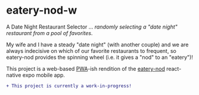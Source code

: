 # eatery-nod-w

A Date Night Restaurant Selector ... _randomly selecting a "date
night" restaurant from a pool of favorites_.

My wife and I have a steady "date night" (with another couple) and we
are always indecisive on which of our favorite restaurants to
frequent, so eatery-nod provides the spinning wheel (i.e. it gives a
"nod" to an "eatery")!

This project is a web-based
[PWA](https://developers.google.com/web/progressive-web-apps/)-ish
rendition of the [eatery-nod](https://github.com/KevinAst/eatery-nod)
react-native expo mobile app.

```diff
+ This project is currently a work-in-progress!
```
